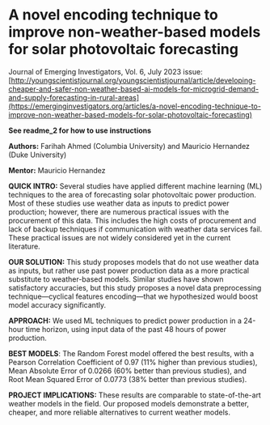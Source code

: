 # A novel encoding technique to improve non-weather-based models for solar photovoltaic forecasting

Journal of Emerging Investigators, Vol. 6, July 2023 issue: [http://youngscientistjournal.org/youngscientistjournal/article/developing-cheaper-and-safer-non-weather-based-ai-models-for-microgrid-demand-and-supply-forecasting-in-rural-areas](https://emerginginvestigators.org/articles/a-novel-encoding-technique-to-improve-non-weather-based-models-for-solar-photovoltaic-forecasting)

**See readme_2 for how to use instructions**

**Authors:** Farihah Ahmed (Columbia University) and Mauricio Hernandez (Duke University)

**Mentor:** Mauricio Hernandez

**QUICK INTRO:** Several studies have applied different machine learning (ML) techniques to the area of forecasting solar photovoltaic power production. Most of these studies use weather data as inputs to predict power production; however, there are numerous practical issues with the procurement of this data. This includes the high costs of procurement and lack of backup techniques if communication with weather data services fail. These practical issues are not widely considered yet in the current literature. 

**OUR SOLUTION:** This study proposes models that do not use weather data as inputs, but rather use past power production data as a more practical substitute to weather-based models. Similar studies have shown satisfactory accuracies, but this study proposes a novel data preprocessing technique—cyclical features encoding—that we hypothesized would boost model accuracy significantly.

**APPROACH:** We used ML techniques to predict power production in a 24-hour time horizon, using input data of the past 48 hours of power production.

**BEST MODELS**: The Random Forest model offered the best results, with a Pearson Correlation Coefficient of 0.97 (11% higher than previous studies), Mean Absolute Error of 0.0266 (60% better than previous studies), and Root Mean Squared Error of 0.0773 (38% better than previous studies).

**PROJECT IMPLICATIONS:** These results are comparable to state-of-the-art weather models in the field. Our proposed models demonstrate a better, cheaper, and more reliable alternatives to current weather models.


   
